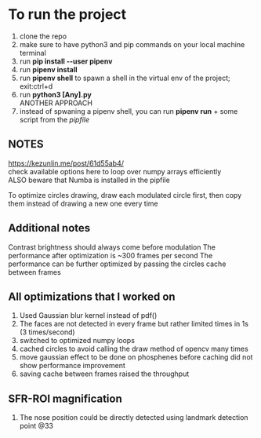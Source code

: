 # To run the project
1. clone the repo
2. make sure to have python3 and pip commands on your local machine terminal
3. run **pip install --user pipenv**
4. run **pipenv install**
5. run **pipenv shell** to spawn a shell in the virtual env of the project; exit:ctrl+d
6. run **python3 [Any].py**  
ANOTHER APPROACH  
7. instead of spwaning a pipenv shell, you can run **pipenv run** + some script from the *pipfile*

## NOTES
https://kezunlin.me/post/61d55ab4/  
check available options here to loop over numpy arrays efficiently  
ALSO beware that Numba is installed in the pipfile

To optimize circles drawing, draw each modulated circle first, then copy them instead of 
drawing a new one every time

## Additional notes
Contrast brightness should always come before modulation
The performance after optimization is ~300 frames per second
The performance can be further optimized by passing the circles cache between frames

## All optimizations that I worked on
1. Used Gaussian blur kernel instead of pdf()  
2. The faces are not detected in every frame but rather limited times in 1s (3 times/second)  
3. switched to optimized numpy loops  
4. cached circles to avoid calling the draw method of opencv many times  
5. move gaussian effect to be done on phosphenes before caching did not show performance improvement
6. saving cache between frames raised the throughput


## SFR-ROI magnification
1. The nose position could be directly detected using landmark detection point @33
